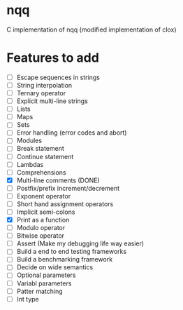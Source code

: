 # nqq
C implementation of nqq (modified implementation of clox)

# Features to add
- [ ] Escape sequences in strings
- [ ] String interpolation
- [ ] Ternary operator
- [ ] Explicit multi-line strings
- [ ] Lists
- [ ] Maps
- [ ] Sets
- [ ] Error handling (error codes and abort)
- [ ] Modules
- [ ] Break statement
- [ ] Continue statement
- [ ] Lambdas
- [ ] Comprehensions
- [x] Multi-line comments (DONE)
- [ ] Postfix/prefix increment/decrement
- [ ] Exponent operator
- [ ] Short hand assignment operators
- [ ] Implicit semi-colons
- [x] Print as a function
- [ ] Modulo operator
- [ ] Bitwise operator
- [ ] Assert (Make my debugging life way easier)
- [ ] Build a end to end testing frameworks
- [ ] Build a benchmarking framework
- [ ] Decide on wide semantics
- [ ] Optional parameters
- [ ] Variabl parameters
- [ ] Patter matching
- [ ] Int type
